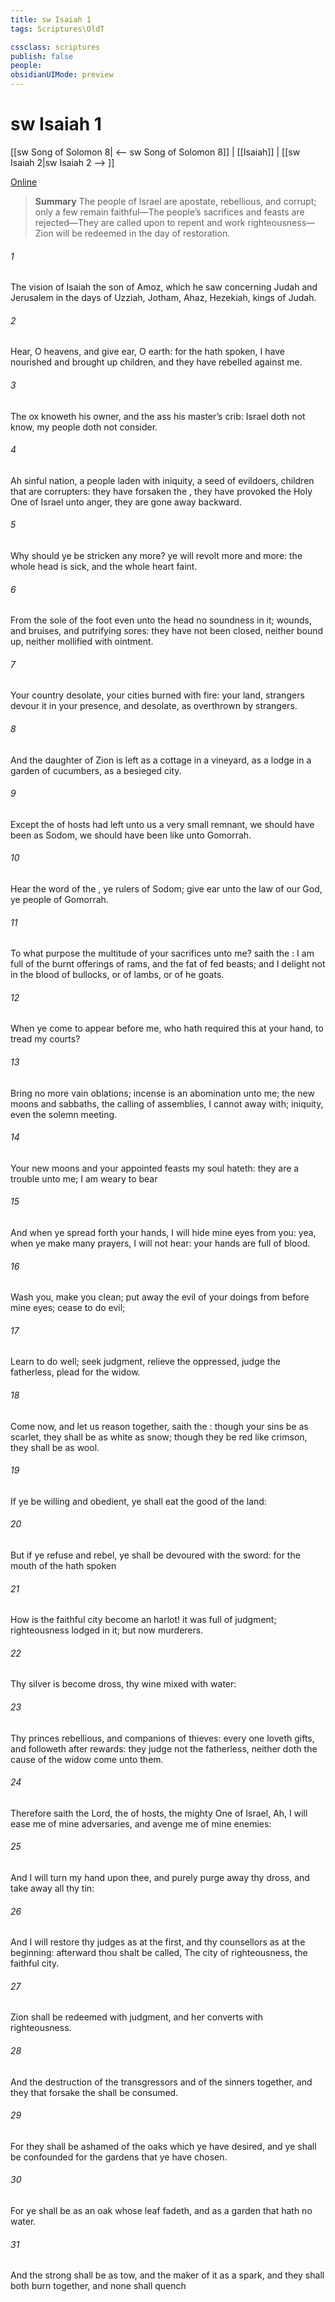 ```yaml
---
title: sw Isaiah 1
tags: Scriptures\OldT

cssclass: scriptures
publish: false
people:
obsidianUIMode: preview
---
```


# sw Isaiah 1
[[sw Song of Solomon 8| <-- sw Song of Solomon 8]] | [[Isaiah]] | [[sw Isaiah 2|sw Isaiah 2 --> ]]

[Online](https://churchofjesuschrist.org/study/scriptures/ot/isa/1?lang=eng)

> __Summary__
The people of Israel are apostate, rebellious, and corrupt; only a few remain faithful—The people’s sacrifices and feasts are rejected—They are called upon to repent and work righteousness—Zion will be redeemed in the day of restoration.

###### 1 
The vision of Isaiah the son of Amoz, which he saw concerning Judah and Jerusalem in the days of Uzziah, Jotham, Ahaz,  Hezekiah, kings of Judah.

###### 2 
Hear, O heavens, and give ear, O earth: for the  hath spoken, I have nourished and brought up children, and they have rebelled against me.

###### 3 
The ox knoweth his owner, and the ass his master’s crib:  Israel doth not know, my people doth not consider.

###### 4 
Ah sinful nation, a people laden with iniquity, a seed of evildoers, children that are corrupters: they have forsaken the , they have provoked the Holy One of Israel unto anger, they are gone away backward.

###### 5 
Why should ye be stricken any more? ye will revolt more and more: the whole head is sick, and the whole heart faint.

###### 6 
From the sole of the foot even unto the head  no soundness in it;  wounds, and bruises, and putrifying sores: they have not been closed, neither bound up, neither mollified with ointment.

###### 7 
Your country  desolate, your cities  burned with fire: your land, strangers devour it in your presence, and  desolate, as overthrown by strangers.

###### 8 
And the daughter of Zion is left as a cottage in a vineyard, as a lodge in a garden of cucumbers, as a besieged city.

###### 9 
Except the  of hosts had left unto us a very small remnant, we should have been as Sodom,  we should have been like unto Gomorrah.

###### 10 
Hear the word of the , ye rulers of Sodom; give ear unto the law of our God, ye people of Gomorrah.

###### 11 
To what purpose  the multitude of your sacrifices unto me? saith the : I am full of the burnt offerings of rams, and the fat of fed beasts; and I delight not in the blood of bullocks, or of lambs, or of he goats.

###### 12 
When ye come to appear before me, who hath required this at your hand, to tread my courts?

###### 13 
Bring no more vain oblations; incense is an abomination unto me; the new moons and sabbaths, the calling of assemblies, I cannot away with;  iniquity, even the solemn meeting.

###### 14 
Your new moons and your appointed feasts my soul hateth: they are a trouble unto me; I am weary to bear 

###### 15 
And when ye spread forth your hands, I will hide mine eyes from you: yea, when ye make many prayers, I will not hear: your hands are full of blood.

###### 16 
Wash you, make you clean; put away the evil of your doings from before mine eyes; cease to do evil;

###### 17 
Learn to do well; seek judgment, relieve the oppressed, judge the fatherless, plead for the widow.

###### 18 
Come now, and let us reason together, saith the : though your sins be as scarlet, they shall be as white as snow; though they be red like crimson, they shall be as wool.

###### 19 
If ye be willing and obedient, ye shall eat the good of the land:

###### 20 
But if ye refuse and rebel, ye shall be devoured with the sword: for the mouth of the  hath spoken 

###### 21 
How is the faithful city become an harlot! it was full of judgment; righteousness lodged in it; but now murderers.

###### 22 
Thy silver is become dross, thy wine mixed with water:

###### 23 
Thy princes  rebellious, and companions of thieves: every one loveth gifts, and followeth after rewards: they judge not the fatherless, neither doth the cause of the widow come unto them.

###### 24 
Therefore saith the Lord, the  of hosts, the mighty One of Israel, Ah, I will ease me of mine adversaries, and avenge me of mine enemies:

###### 25 
And I will turn my hand upon thee, and purely purge away thy dross, and take away all thy tin:

###### 26 
And I will restore thy judges as at the first, and thy counsellors as at the beginning: afterward thou shalt be called, The city of righteousness, the faithful city.

###### 27 
Zion shall be redeemed with judgment, and her converts with righteousness.

###### 28 
And the destruction of the transgressors and of the sinners  together, and they that forsake the  shall be consumed.

###### 29 
For they shall be ashamed of the oaks which ye have desired, and ye shall be confounded for the gardens that ye have chosen.

###### 30 
For ye shall be as an oak whose leaf fadeth, and as a garden that hath no water.

###### 31 
And the strong shall be as tow, and the maker of it as a spark, and they shall both burn together, and none shall quench 

